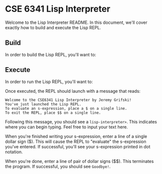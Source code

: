 # CSE 6341 Lisp Interpreter

Welcome to the Lisp Interpreter README. In this document,
we'll cover exactly how to build and execute the Lisp REPL.

## Build

In order to build the Lisp REPL, you'll want to:

## Execute

In order to run the Lisp REPL, you'll want to:

Once executed, the REPL should launch with a message that reads:

```
Welcome to the CSE6341 Lisp Interpreter by Jeremy Grifski!
You've just launched the Lisp REPL.
To evaluate an s-expression, place a $ on a single line.
To exit the REPL, place $$ on a single line.
```

Following this message, you should see a `lisp-interpreter>`. 
This indicates where you can begin typing. Feel free to input your
text here. 

When you're finished writing your s-expression, enter a line of a
single dollar sign ($). This will cause the REPL to "evaluate"
the s-expression you've entered. If successful, you'll see
your s-expression printed in dot notation.

When you're done, enter a line of pair of dollar signs ($$). This
terminates the program. If successful, you should see `Goodbye!`.
